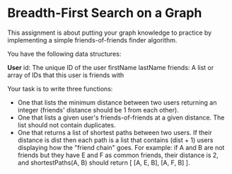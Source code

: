 # Breadth-First Search on a Graph

This assignment is about putting your graph knowledge to practice by implementing a simple friends-of-friends finder algorithm.

You have the following data structures:

**User**
 id: The unique ID of the user
firstName
lastName
friends: A list or array of IDs that this user is friends with

Your task is to write three functions:

- One that lists the minimum distance between two users returning an integer (friends' distance should be 1 from each other).
- One that lists a given user's friends-of-friends at a given distance. The list should not contain duplicates.
- One that returns a list of shortest paths between two users. If their distance is dist then each path is a list that contains (dist + 1) users displaying how the "friend chain" goes. For example: if A and B are not friends but they have E and F as common friends, their distance is 2, and shortestPaths(A, B) should return [ [A, E, B], [A, F, B] ].